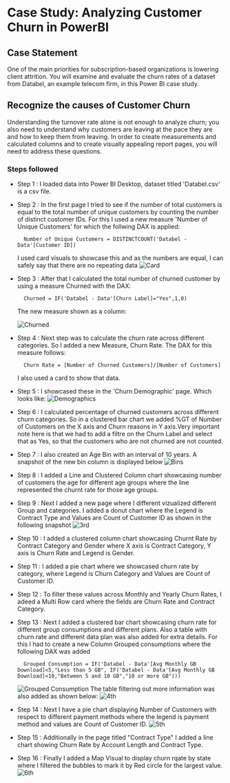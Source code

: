 # Case Study: Analyzing Customer Churn in PowerBI


## Case Statement

One of the main priorities for subscription-based organizations is lowering client attrition. You will examine and evaluate the churn rates of a dataset from Databel, an example telecom firm, in this Power BI case study.

## Recognize the causes of Customer Churn

Understanding the turnover rate alone is not enough to analyze churn; you also need to understand why customers are leaving at the pace they are and how to keep them from leaving. In order to create measurements and calculated columns and to create visually appealing report pages, you will need to address these questions.


### Steps followed 

- Step 1 : I loaded data into Power BI Desktop, dataset titled 'Databel.csv' is a csv file.
- Step 2 : In the first page I tried to see if the number of total customers is equal to the total number of unique customers by counting the number of distinct customer IDs. For this I used a new measure 'Number of Unique Customers' for which the follwing DAX is applied:
      
        Number of Unique Customers = DISTINCTCOUNT('Databel - Data'[Customer ID]) 
    I used card visuals to showcase this and as the numbers are equal, I can safely say that there are no repeating data
    ![Card](https://github-production-user-asset-6210df.s3.amazonaws.com/182015694/368939718-3fceabb0-8147-4054-9a90-552856bc0502.PNG?X-Amz-Algorithm=AWS4-HMAC-SHA256&X-Amz-Credential=AKIAVCODYLSA53PQK4ZA%2F20240919%2Fus-east-1%2Fs3%2Faws4_request&X-Amz-Date=20240919T095809Z&X-Amz-Expires=300&X-Amz-Signature=3287972f7d0797c621e57f2a989d0aa8a354624bc367041587612ee2a862b6ac&X-Amz-SignedHeaders=host&actor_id=182015694&key_id=0&repo_id=859535262)
    

- Step 3 : After that I calculated the total number of churned customer by using a measure Churned with the DAX:
      
        Churned = IF('Databel - Data'[Churn Label]="Yes",1,0) 
    The new measure shown as a column:

    ![Churned](https://github-production-user-asset-6210df.s3.amazonaws.com/182015694/368938941-47ec025f-b436-4a2b-802e-277df0a6dd46.jpg?X-Amz-Algorithm=AWS4-HMAC-SHA256&X-Amz-Credential=AKIAVCODYLSA53PQK4ZA%2F20240919%2Fus-east-1%2Fs3%2Faws4_request&X-Amz-Date=20240919T095629Z&X-Amz-Expires=300&X-Amz-Signature=a2fd14c51cb286d2704dd008186b1639918bb594b46a808c09d273cf733a7b33&X-Amz-SignedHeaders=host&actor_id=182015694&key_id=0&repo_id=859535262)
- Step 4 : Next step was to calculate the churn rate across different categories. So I added a new Measure, Churn Rate. The DAX for this measure follows:
      
        Churn Rate = [Number of Churned Customers]/[Number of Customers] 
    I also used a card to show that data.

- Step 5 : I showcased these in the 'Churn Demographic' page. Which looks like:
    ![Demographics](https://github-production-user-asset-6210df.s3.amazonaws.com/182015694/368940845-e094b640-b73b-434b-a6b8-004e2cbeb6b5.PNG?X-Amz-Algorithm=AWS4-HMAC-SHA256&X-Amz-Credential=AKIAVCODYLSA53PQK4ZA%2F20240919%2Fus-east-1%2Fs3%2Faws4_request&X-Amz-Date=20240919T100125Z&X-Amz-Expires=300&X-Amz-Signature=fe1cf34ee0d46dbaba5fbcdb0b83ac576df651925f7aa34cf2818776726544a4&X-Amz-SignedHeaders=host&actor_id=182015694&key_id=0&repo_id=859535262)
- Step 6 : I calculated percentage of churned customers across different churn categories. So in a clustered bar chart we added %GT of Number of Customers on the X axis and Churn reasons in Y axis.Very important note here is that we had to add a filtre on the Churn Label and select that as Yes, so that the customers who are not churned are not counted.
- Step 7 : I also created an Age Bin with an interval of 10 years. A snapshot of the new bin column is displayed below
    ![Bins](https://github-production-user-asset-6210df.s3.amazonaws.com/182015694/368925040-1ae5a02d-fd22-464a-aeed-d9af4836a591.PNG?X-Amz-Algorithm=AWS4-HMAC-SHA256&X-Amz-Credential=AKIAVCODYLSA53PQK4ZA%2F20240919%2Fus-east-1%2Fs3%2Faws4_request&X-Amz-Date=20240919T094410Z&X-Amz-Expires=300&X-Amz-Signature=69e7df999321a6c6e8fe7426ef5d02d8d58703bef8048cbc40d97599d1091d68&X-Amz-SignedHeaders=host&actor_id=182015694&key_id=0&repo_id=859535262)

- Step 8 : I added a Line and Clustered Column chart showcasing number of customers the age for different age groups where the line represented the churnt rate for those age groups.
- Step 9 : Next I added a new page where I different vizualized different Group and categories. I added a donut chart where the Legend is Contract Type and Values are Count of Customer ID as shown in the following snapshot
![3rd](https://github-production-user-asset-6210df.s3.amazonaws.com/182015694/368952583-c46e13ea-a646-47d7-a8ed-cf99d73879d8.PNG?X-Amz-Algorithm=AWS4-HMAC-SHA256&X-Amz-Credential=AKIAVCODYLSA53PQK4ZA%2F20240919%2Fus-east-1%2Fs3%2Faws4_request&X-Amz-Date=20240919T103706Z&X-Amz-Expires=300&X-Amz-Signature=50064c9ab61226a3179f8e61885c2a05b28ff984d42b1061d8af35d1c67778f7&X-Amz-SignedHeaders=host&actor_id=182015694&key_id=0&repo_id=859535262) 

- Step 10 : I added a clustered column chart showcasing Churnt Rate by Contract Category and Gender where X axis is Contract Category, Y axis is Churn Rate and Legend is Gender.
- Step 11 : I added a pie chart where we showcased churn rate by category, where Legend is Churn Category and Values are Count of Customer ID.
- Step 12 : To filter these values across Monthly and Yearly Churn Rates, I adeed a Multi Row card where the fields are Churn Rate and Contract Category.
- Step 13 : Next I added a clustered bar chart showcasing churn rate for different group consumptions and different plans. Also a table with churn rate and different data plan was also added for extra details. For this I had to create a new Column Grouped consumptions where the following DAX was added
      
        Grouped Consumption = IF('Databel - Data'[Avg Monthly GB Download]<5,"Less than 5 GB", IF('Databel - Data'[Avg Monthly GB Download]<10,"Between 5 and 10 GB","10 or more GB")))
    ![Grouped Consumption](https://github-production-user-asset-6210df.s3.amazonaws.com/182015694/368936474-f609a865-a916-40e0-8411-84a005eddb7a.PNG?X-Amz-Algorithm=AWS4-HMAC-SHA256&X-Amz-Credential=AKIAVCODYLSA53PQK4ZA%2F20240919%2Fus-east-1%2Fs3%2Faws4_request&X-Amz-Date=20240919T094949Z&X-Amz-Expires=300&X-Amz-Signature=7b94ce11fec5e081973a01f669b1fbcaee522c18d7c3af0a355e4169e41eb50b&X-Amz-SignedHeaders=host&actor_id=182015694&key_id=0&repo_id=859535262)
    The table filtering out more information was also added as shown below:
    ![4th](https://github-production-user-asset-6210df.s3.amazonaws.com/182015694/368953438-9ed8bb6e-8d26-4f57-9257-323ac20866a0.PNG?X-Amz-Algorithm=AWS4-HMAC-SHA256&X-Amz-Credential=AKIAVCODYLSA53PQK4ZA%2F20240919%2Fus-east-1%2Fs3%2Faws4_request&X-Amz-Date=20240919T104042Z&X-Amz-Expires=300&X-Amz-Signature=beab6ae2ec2dde4e6a92399fa956035bdd74344ee7706189c7f17920c316250b&X-Amz-SignedHeaders=host&actor_id=182015694&key_id=0&repo_id=859535262)

- Step 14 : Next I have a pie chart displaying Number of Customers with respect to different payment methods where the legend is payment method and values are Count of Customer ID.
    ![5th](https://github-production-user-asset-6210df.s3.amazonaws.com/182015694/368954311-63c10318-3877-46c9-a1c7-b776e63da219.PNG?X-Amz-Algorithm=AWS4-HMAC-SHA256&X-Amz-Credential=AKIAVCODYLSA53PQK4ZA%2F20240919%2Fus-east-1%2Fs3%2Faws4_request&X-Amz-Date=20240919T104205Z&X-Amz-Expires=300&X-Amz-Signature=d543391ec22c7fb3034ad3fe387efedf303c6c38772ef9ee44714aa770762cd3&X-Amz-SignedHeaders=host&actor_id=182015694&key_id=0&repo_id=859535262)
- Step 15 : Additionally in the page titled "Contract Type" I added a line chart showing Churn Rate by Account Length and Contract Type.
- Step 16 : Finally I added a Map Visual to display churn rqate by state where I filtered the bubbles to mark it by Red circle for the largest value. 
    ![6th](https://github-production-user-asset-6210df.s3.amazonaws.com/182015694/368954944-ba9c0bda-a82f-4065-9d89-2222209aa74e.PNG?X-Amz-Algorithm=AWS4-HMAC-SHA256&X-Amz-Credential=AKIAVCODYLSA53PQK4ZA%2F20240919%2Fus-east-1%2Fs3%2Faws4_request&X-Amz-Date=20240919T104552Z&X-Amz-Expires=300&X-Amz-Signature=d5094c5c85140a6bf97778a5535fb78dc3d5a616b84e80950547ec3b5cd41a8a&X-Amz-SignedHeaders=host&actor_id=182015694&key_id=0&repo_id=859535262)
